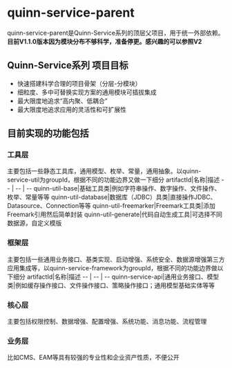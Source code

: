 # quinn-service-parent
quinn-service-parent是Quinn-Service系列的顶层父项目，用于统一外部依赖。  
**目前V1.1.0版本因为模块分布不够科学，准备停更。感兴趣的可以参照V2**  
  
## Quinn-Service系列 项目目标  
- 快速搭建科学合理的项目骨架（分层-分模块）
- 细粒度、多中可替换实现方案的通用模块可插拔集成
- 最大限度地追求“高内聚、低耦合”
- 最大限度地追求应用的灵活性和可扩展性

## 目前实现的功能包括
### 工具层
主要包括一些静态工具库，通用模型、枚举、常量，通用抽象。以quinn-service-util为groupId，根据不同的功能边界又做一下细分
artifactId|名称|描述
-- | -- | --
quinn-util-base|基础工具类|例如字符串操作、数字操作、文件操作、枚举、常量等等
quinn-util-database|数据库（JDBC）具类|直接操作JDBC、Datasource、Connection等等
quinn-util-freemarker|Freemark工具类|添加Freemark引用然后简单封装
quinn-util-generate|代码自动生成工具|可选择不同数据源，自定义模版

### 框架层
主要包括一些通用业务接口、基类实现、启动增强、系统安全、数据源增强第三方应用集成等，以quinn-service-framework为groupId，根据不同的功能边界做以下细分
artifactId|名称|描述
-- | -- | --
quinn-service-api|通用业务接口、模型类|例如缓存操作接口、文件操作接口、策略操作接口；通用模型基础实体等等

### 核心层
主要包括权限控制、数据增强、配置增强、系统功能、消息功能、流程管理

### 业务层
比如CMS、EAM等具有较强的专业性和企业资产性质，不便公开
